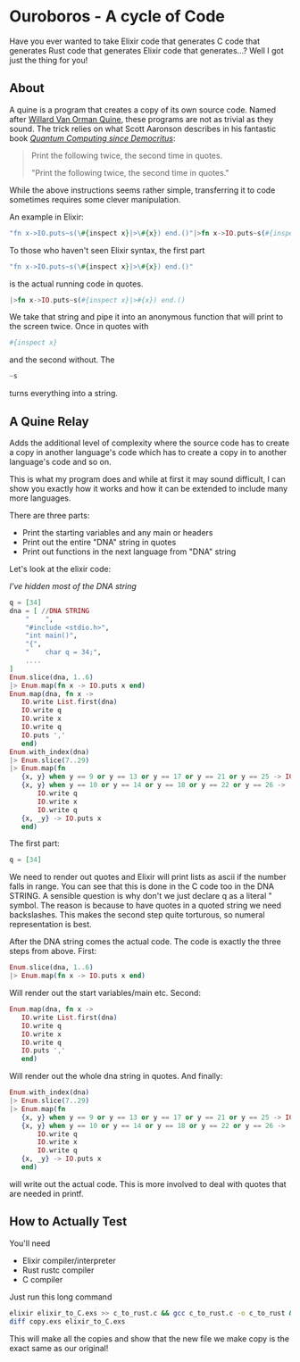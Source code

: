 # Ouroboros - A cycle of Code
Have you ever wanted to take Elixir code that generates C code that generates Rust code that generates Elixir code that generates...? Well I got just the thing for you!

## About
A quine is a program that creates a copy of its own source code. Named after [Willard Van Orman Quine](https://en.wikipedia.org/wiki/Willard_Van_Orman_Quine), these programs are not as trivial as they sound. The trick relies on what Scott Aaronson describes in his fantastic book [*Quantum Computing since Democritus*](http://www.cambridge.org/catalogue/catalogue.asp?isbn=9781107302105):
> Print the following twice, the second time in quotes.
> 
> "Print the following twice, the second time in quotes."

While the above instructions seems rather simple, transferring it to code sometimes requires some clever manipulation.

An example in Elixir:
```Elixir
"fn x->IO.puts~s(\#{inspect x}|>\#{x}) end.()"|>fn x->IO.puts~s(#{inspect x}|>#{x}) end.()
```
To those who haven't seen Elixir syntax, the first part
```Elixir
"fn x->IO.puts~s(\#{inspect x}|>\#{x}) end.()"
```
is the actual running code in quotes.
```Elixir
|>fn x->IO.puts~s(#{inspect x}|>#{x}) end.()
```
We take that string and pipe it into an anonymous function that will print to the screen twice. Once in quotes with
```Elixir
#{inspect x}
```
and the second without. The
```Elixir
~s
```
turns everything into a string.

## A Quine Relay
Adds the additional level of complexity where the source code has to create a copy in another language's code which has to create a copy in to another language's code and so on.

This is what my program does and while at first it may sound difficult, I can show you exactly how it works and how it can be extended to include many more languages.

There are three parts:
* Print the starting variables and any main or headers
* Print out the entire "DNA" string in quotes
* Print out functions in the next language from "DNA" string

Let's look at the elixir code:

*I've hidden most of the DNA string*
```Elixir
q = [34]
dna = [ //DNA STRING
    "    ",
    "#include <stdio.h>",
    "int main()",
    "{",
    "    char q = 34;",
    ....
]
Enum.slice(dna, 1..6)
|> Enum.map(fn x -> IO.puts x end)
Enum.map(dna, fn x ->
   IO.write List.first(dna)
   IO.write q
   IO.write x
   IO.write q
   IO.puts ','
   end)
Enum.with_index(dna)
|> Enum.slice(7..29)
|> Enum.map(fn
   {x, y} when y == 9 or y == 13 or y == 17 or y == 21 or y == 25 -> IO.write x
   {x, y} when y == 10 or y == 14 or y == 18 or y == 22 or y == 26 ->
       IO.write q
       IO.write x
       IO.write q
   {x, _y} -> IO.puts x
   end)
```
The first part:
```Elixir
q = [34]
```
We need to render out quotes and Elixir will print lists as ascii if the number falls in range. You can see that this is done in the C code too in the DNA STRING. A sensible question is why don't we just declare q as a literal " symbol. The reason is because to have quotes in a quoted string we need backslashes. This makes the second step quite torturous, so numeral representation is best.

After the DNA string comes the actual code. The code is exactly the three steps from above. First:
```Elixir
Enum.slice(dna, 1..6)
|> Enum.map(fn x -> IO.puts x end)
```
Will render out the start variables/main etc. Second:
```Elixir
Enum.map(dna, fn x ->
   IO.write List.first(dna)
   IO.write q
   IO.write x
   IO.write q
   IO.puts ','
   end)
```
Will render out the whole dna string in quotes. And finally:
```Elixir
Enum.with_index(dna)
|> Enum.slice(7..29)
|> Enum.map(fn
   {x, y} when y == 9 or y == 13 or y == 17 or y == 21 or y == 25 -> IO.write x
   {x, y} when y == 10 or y == 14 or y == 18 or y == 22 or y == 26 ->
       IO.write q
       IO.write x
       IO.write q
   {x, _y} -> IO.puts x
   end)
```
will write out the actual code. This is more involved to deal with quotes that are needed in printf.

## How to Actually Test

You'll need
* Elixir compiler/interpreter
* Rust rustc compiler
* C compiler

Just run this long command
```bash
elixir elixir_to_C.exs >> c_to_rust.c && gcc c_to_rust.c -o c_to_rust && ./c_to_rust >> rust_to_elixir.rs && rustc rust_to_elixir.rs && ./rust_to_elixir >> copy.exs
diff copy.exs elixir_to_C.exs
```
This will make all the copies and show that the new file we make copy is the exact same as our original!





